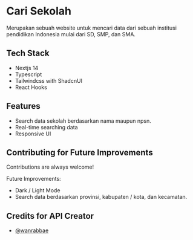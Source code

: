 
# Cari Sekolah

Merupakan sebuah website untuk mencari data dari sebuah institusi pendidikan Indonesia mulai dari SD, SMP, dan SMA.



## Tech Stack

- Nextjs 14
- Typescript
- Tailwindcss with ShadcnUI
- React Hooks


## Features

- Search data sekolah berdasarkan nama maupun npsn.
- Real-time searching data
- Responsive UI


## Contributing for Future Improvements

Contributions are always welcome!

Future Improvements:
- Dark / Light Mode
- Search data berdasarkan provinsi, kabupaten / kota, dan kecamatan.


## Credits for API Creator

- [@wanrabbae](https://github.com/wanrabbae)

